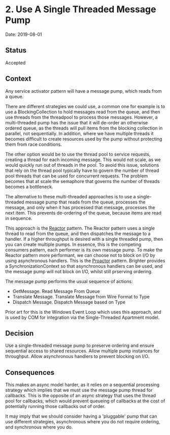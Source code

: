 # 2. Use A Single Threaded Message Pump

Date: 2019-08-01

## Status

Accepted

## Context

Any service activator pattern will have a message pump, which reads from a queue.

There are different strategies we could use, a common one for example is to use a BlockingCollection to hold messages read from the queue, and then use threads from the threadpool to process those messages. However, a multi-threaded pump has the issue that it will de-order an 
otherwise ordered queue, as the threads will pull items from the blocking collection in parallel, not sequentially. In addition, where we have multiple threads it becomes difficult to create resources used by the pump without protecting them from race conditions.

The other option would be to use the thread pool to service requests, creating a thread for each incoming message. This would not scale, as we would quickly run out of threads in the pool. To avoid this issue, solutions that rely on the thread pool typically have to govern
the number of thread pool threads that can be used for concurrent requests. The problem becomes that at scale the semaphore that governs the number of threads becomes a bottleneck.

The alternative to these multi-threaded approaches is to use a single-threaded message pump that reads from the queue, processes the message, and only when it has processed that message, processes the next item. This prevents de-ordering of the queue, because items are read in sequence.

This approach is the [Reactor](https://en.wikipedia.org/wiki/Reactor_pattern) pattern. The Reactor pattern uses a single thread to read from the queue, and then dispatches the message to a handler. If a higher throughput is desired with 
a single threaded pump, then you can create multiple pumps. In essence, this is the competing consumers pattern, each performer is its own message pump. To make the Reactor pattern more performant, we can choose not to block on I/O by using asynchronous handlers.
This is the [Proactor](https://en.wikipedia.org/wiki/Proactor_pattern) pattern. Brighter provides a SynchronizationContext so that asynchronous handlers can be used, and the message pump will not block on I/O, whilst still prserving ordering.

The message pump performs the usual sequence of actions:

 - GetMessage. Read Message From Queue
 - Translate Message. Translate Message from Wire Format to Type
 - Dispatch Message. Dispatch Message based on Type
 
 Prior art for this is the Windows Event Loop which uses this approach, and is used by COM for integration via the Single-Threaded Apartment model. 


## Decision

Use a single-threaded message pump to preserve ordering and ensure sequential access to shared resources. Allow multiple pump instances for throughput. Allow asynchronous handlers to prevent blocking on I/O.

## Consequences

This makes an async model harder, as it relies on a sequential processing strategy which implies that we must use the message pump thread for callbacks. This is the opposite of an async strategy that uses the thread pool for callbacks, which would prevent queueing of callbacks at the cost
of potentially running those callbacks out of order.

It may imply that we should consider having a 'pluggable' pump that can use different strategies, asynchronous where you do not require ordering, and synchronous where you do.


